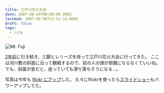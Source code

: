 ```yaml
---
title: 江戸川花火大会
date: 2007-08-04T00:00:00.000Z
lastmod: 2007-08-06T15:52:14.000Z
draft: false
tags:
  - Life
---
```


![Mt. Fuji](@/assets/flickr/1013521612.jpg "Mt. Fuji")

[2年前](/posts/20050806/p03)に引き続き、三脚とレリーズを持って江戸川花火大会に行ってきた。 ここは河川敷の斜面に沿って観戦するので、前の人の頭が邪魔にならなくていいね。 でも、斜面が急だと、座っていても滑り落ちそうになる…。

写真は今年も [flickr にアップ](http://www.flickr.com/photos/machu/sets/72157601225992706/)した。 久々にflickrを使ったら[スライドショー](http://www.flickr.com/photos/machu/sets/72157601225992706/show/)もパワーアップしてた。
